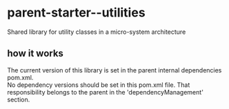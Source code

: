 # parent-starter--utilities
Shared library for utility classes in a micro-system architecture

## how it works
The current version of this library is set in the parent internal dependencies pom.xml. <br>
No dependency versions should be set in this pom.xml file. That responsibility belongs to the parent in the 'dependencyManagement' section.

